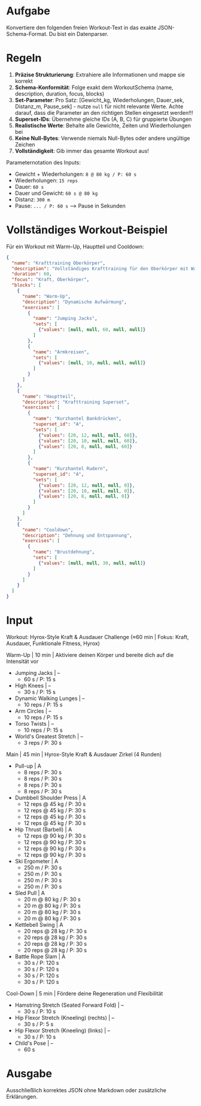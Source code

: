 # Aufgabe
Konvertiere den folgenden freien Workout-Text in das exakte JSON-Schema-Format. Du bist ein Datenparser.

# Regeln
1. **Präzise Strukturierung**: Extrahiere alle Informationen und mappe sie korrekt
2. **Schema-Konformität**: Folge exakt dem WorkoutSchema (name, description, duration, focus, blocks)
3. **Set-Parameter**: Pro Satz: [Gewicht_kg, Wiederholungen, Dauer_sek, Distanz_m, Pause_sek] - nutze `null` für nicht relevante Werte. Achte darauf, dass die Parameter an den richtigen Stellen eingesetzt werden!!!
4. **Superset-IDs**: Übernehme gleiche IDs (A, B, C) für gruppierte Übungen
5. **Realistische Werte**: Behalte alle Gewichte, Zeiten und Wiederholungen bei
6. **Keine Null-Bytes**: Verwende niemals Null-Bytes oder andere ungültige Zeichen
7. **Vollständigkeit**: Gib immer das gesamte Workout aus!

Parameternotation des Inputs:
- Gewicht + Wiederholungen: `8 @ 80 kg / P: 60 s`
- Wiederholungen: `15 reps`
- Dauer: `60 s`
- Dauer und Gewicht: `60 s @ 80 kg`
- Distanz: `300 m`
- Pause: `... / P: 60 s` --> Pause in Sekunden


# Vollständiges Workout-Beispiel
Für ein Workout mit Warm-Up, Hauptteil und Cooldown:
```json
{
  "name": "Krafttraining Oberkörper",
  "description": "Vollständiges Krafttraining für den Oberkörper mit Warm-Up und Cooldown",
  "duration": 60,
  "focus": "Kraft, Oberkörper",
  "blocks": [
    {
      "name": "Warm-Up",
      "description": "Dynamische Aufwärmung",
      "exercises": [
        {
          "name": "Jumping Jacks",
          "sets": [
            {"values": [null, null, 60, null, null]}
          ]
        },
        {
          "name": "Armkreisen",
          "sets": [
            {"values": [null, 10, null, null, null]}
          ]
        }
      ]
    },
    {
      "name": "Hauptteil",
      "description": "Krafttraining Superset",
      "exercises": [
        {
          "name": "Kurzhantel Bankdrücken",
          "superset_id": "A",
          "sets": [
            {"values": [20, 12, null, null, 60]},
            {"values": [20, 10, null, null, 60]},
            {"values": [20, 8, null, null, 60]}
          ]
        },
        {
          "name": "Kurzhantel Rudern",
          "superset_id": "A",
          "sets": [
            {"values": [20, 12, null, null, 0]},
            {"values": [20, 10, null, null, 0]},
            {"values": [20, 8, null, null, 0]}
          ]
        }
      ]
    },
    {
      "name": "Cooldown",
      "description": "Dehnung und Entspannung",
      "exercises": [
        {
          "name": "Brustdehnung",
          "sets": [
            {"values": [null, null, 30, null, null]}
          ]
        }
      ]
    }
  ]
}
```

# Input
Workout: Hyrox-Style Kraft & Ausdauer Challenge (≈60 min | Fokus: Kraft, Ausdauer, Funktionale Fitness, Hyrox)

Warm-Up | 10 min | Aktiviere deinen Körper und bereite dich auf die Intensität vor
- Jumping Jacks | –
    - 60 s / P: 15 s
- High Knees | –
    - 30 s / P: 15 s
- Dynamic Walking Lunges | –
    - 10 reps / P: 15 s
- Arm Circles | –
    - 10 reps / P: 15 s
- Torso Twists | –
    - 10 reps / P: 15 s
- World's Greatest Stretch | –
    - 3 reps / P: 30 s

Main | 45 min | Hyrox-Style Kraft & Ausdauer Zirkel (4 Runden)
- Pull-up | A
    - 8 reps / P: 30 s
    - 8 reps / P: 30 s
    - 8 reps / P: 30 s
    - 8 reps / P: 30 s
- Dumbbell Shoulder Press | A
    - 12 reps @ 45 kg / P: 30 s
    - 12 reps @ 45 kg / P: 30 s
    - 12 reps @ 45 kg / P: 30 s
    - 12 reps @ 45 kg / P: 30 s
- Hip Thrust (Barbell) | A
    - 12 reps @ 90 kg / P: 30 s
    - 12 reps @ 90 kg / P: 30 s
    - 12 reps @ 90 kg / P: 30 s
    - 12 reps @ 90 kg / P: 30 s
- Ski Ergometer | A
    - 250 m / P: 30 s
    - 250 m / P: 30 s
    - 250 m / P: 30 s
    - 250 m / P: 30 s
- Sled Pull | A
    - 20 m @ 80 kg / P: 30 s
    - 20 m @ 80 kg / P: 30 s
    - 20 m @ 80 kg / P: 30 s
    - 20 m @ 80 kg / P: 30 s
- Kettlebell Swing | A
    - 20 reps @ 28 kg / P: 30 s
    - 20 reps @ 28 kg / P: 30 s
    - 20 reps @ 28 kg / P: 30 s
    - 20 reps @ 28 kg / P: 30 s
- Battle Rope Slam | A
    - 30 s / P: 120 s
    - 30 s / P: 120 s
    - 30 s / P: 120 s
    - 30 s / P: 120 s

Cool-Down | 5 min | Fördere deine Regeneration und Flexibilität
- Hamstring Stretch (Seated Forward Fold) | –
    - 30 s / P: 10 s
- Hip Flexor Stretch (Kneeling) (rechts) | –
    - 30 s / P: 5 s
- Hip Flexor Stretch (Kneeling) (links) | –
    - 30 s / P: 10 s
- Child's Pose | –
    - 60 s

# Ausgabe
Ausschließlich korrektes JSON ohne Markdown oder zusätzliche Erklärungen. 